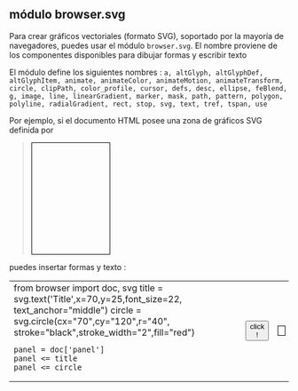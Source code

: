 módulo browser.svg
------------------

Para crear gráficos vectoriales (formato SVG), soportado por la mayoría de navegadores, puedes usar el módulo `browser.svg`. El nombre proviene de los componentes disponibles para dibujar formas y escribir texto

El módulo define los siguientes nombres : `a, altGlyph, altGlyphDef, altGlyphItem, animate, animateColor, animateMotion, animateTransform, circle, clipPath, color_profile, cursor, defs, desc, ellipse, feBlend, g, image, line, linearGradient, marker, mask, path, pattern, polygon, polyline, radialGradient, rect, stop, svg, text, tref, tspan, use`

Por ejemplo, si el documento HTML posee una zona de gráficos SVG definida por

>    <svg xmlns="http://www.w3.org/2000/svg" xmlns:xlink="http://www.w3.org/1999/xlink" 
>        width="140" height="200" style="border-style:solid;border-width:1;border-color:#000;">
>      <g id="panel">
>      </g>
>    </svg>

puedes insertar formas y texto :

<table>
<tr>
<td>
    from browser import doc, svg
    title = svg.text('Title',x=70,y=25,font_size=22,
        text_anchor="middle")
    circle = svg.circle(cx="70",cy="120",r="40",
        stroke="black",stroke_width="2",fill="red")
    
    panel = doc['panel']
    panel <= title
    panel <= circle
</td>
<td>
<button onclick="run_svg()">click !</button>
</td>

<td>
<script type="text/python">
from browser import doc, svg
def run_svg():
    title = svg.text('Title',x=70,y=25,font_size=22,
        text_anchor="middle")
    circle = svg.circle(cx=70,cy=120,r=40,stroke="black",
        stroke_width=2,fill="red")
    
    panel = doc['panel']
    panel <= title
    panel <= circle

</script>
<svg xmlns="http://www.w3.org/2000/svg" xmlns:xlink="http://www.w3.org/1999/xlink" 
  width="140" height="200" style="border-style:solid;border-width:1;border-color:#000;">
  <g id="panel">
  </g>
</svg>
</td>

</tr>

</table>